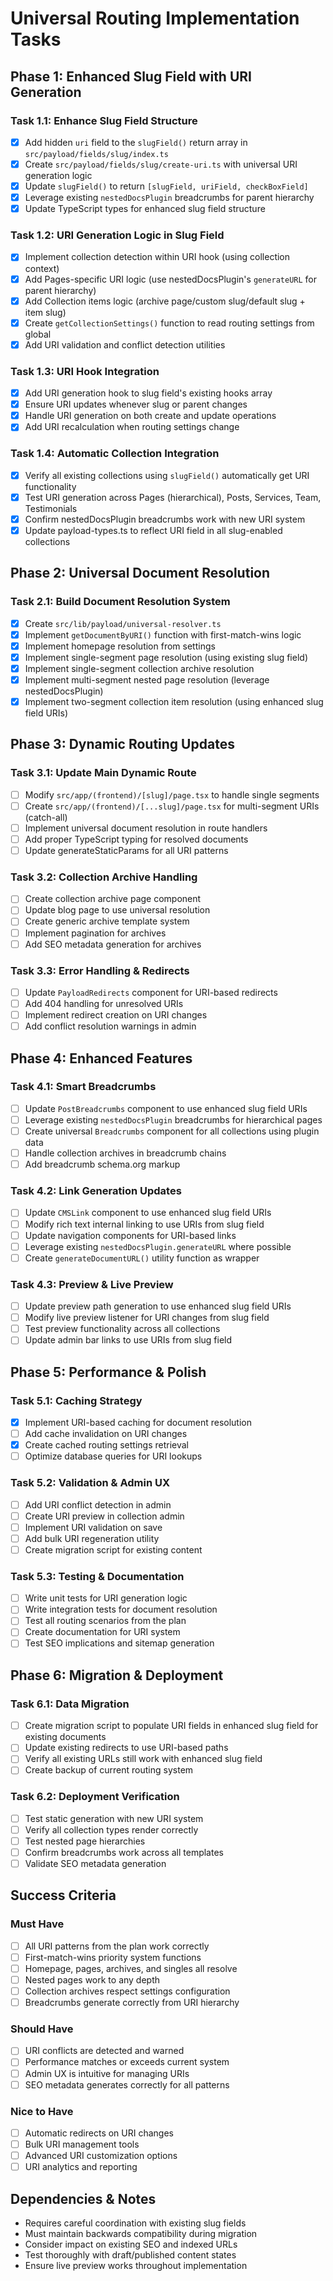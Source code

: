 # Universal Routing Implementation Tasks

## Phase 1: Enhanced Slug Field with URI Generation

### Task 1.1: Enhance Slug Field Structure

- [x] Add hidden `uri` field to the `slugField()` return array in `src/payload/fields/slug/index.ts`
- [x] Create `src/payload/fields/slug/create-uri.ts` with universal URI generation logic
- [x] Update `slugField()` to return `[slugField, uriField, checkBoxField]`
- [x] Leverage existing `nestedDocsPlugin` breadcrumbs for parent hierarchy
- [x] Update TypeScript types for enhanced slug field structure

### Task 1.2: URI Generation Logic in Slug Field

- [x] Implement collection detection within URI hook (using collection context)
- [x] Add Pages-specific URI logic (use nestedDocsPlugin's `generateURL` for parent hierarchy)
- [x] Add Collection items logic (archive page/custom slug/default slug + item slug)
- [x] Create `getCollectionSettings()` function to read routing settings from global
- [x] Add URI validation and conflict detection utilities

### Task 1.3: URI Hook Integration

- [x] Add URI generation hook to slug field's existing hooks array
- [x] Ensure URI updates whenever slug or parent changes
- [x] Handle URI generation on both create and update operations
- [x] Add URI recalculation when routing settings change

### Task 1.4: Automatic Collection Integration

- [x] Verify all existing collections using `slugField()` automatically get URI functionality
- [x] Test URI generation across Pages (hierarchical), Posts, Services, Team, Testimonials
- [x] Confirm nestedDocsPlugin breadcrumbs work with new URI system
- [x] Update payload-types.ts to reflect URI field in all slug-enabled collections

## Phase 2: Universal Document Resolution

### Task 2.1: Build Document Resolution System

- [x] Create `src/lib/payload/universal-resolver.ts`
- [x] Implement `getDocumentByURI()` function with first-match-wins logic
- [x] Implement homepage resolution from settings
- [x] Implement single-segment page resolution (using existing slug field)
- [x] Implement single-segment collection archive resolution
- [x] Implement multi-segment nested page resolution (leverage nestedDocsPlugin)
- [x] Implement two-segment collection item resolution (using enhanced slug field URIs)

## Phase 3: Dynamic Routing Updates

### Task 3.1: Update Main Dynamic Route

- [ ] Modify `src/app/(frontend)/[slug]/page.tsx` to handle single segments
- [ ] Create `src/app/(frontend)/[...slug]/page.tsx` for multi-segment URIs (catch-all)
- [ ] Implement universal document resolution in route handlers
- [ ] Add proper TypeScript typing for resolved documents
- [ ] Update generateStaticParams for all URI patterns

### Task 3.2: Collection Archive Handling

- [ ] Create collection archive page component
- [ ] Update blog page to use universal resolution
- [ ] Create generic archive template system
- [ ] Implement pagination for archives
- [ ] Add SEO metadata generation for archives

### Task 3.3: Error Handling & Redirects

- [ ] Update `PayloadRedirects` component for URI-based redirects
- [ ] Add 404 handling for unresolved URIs
- [ ] Implement redirect creation on URI changes
- [ ] Add conflict resolution warnings in admin

## Phase 4: Enhanced Features

### Task 4.1: Smart Breadcrumbs

- [ ] Update `PostBreadcrumbs` component to use enhanced slug field URIs
- [ ] Leverage existing `nestedDocsPlugin` breadcrumbs for hierarchical pages
- [ ] Create universal `Breadcrumbs` component for all collections using plugin data
- [ ] Handle collection archives in breadcrumb chains
- [ ] Add breadcrumb schema.org markup

### Task 4.2: Link Generation Updates

- [ ] Update `CMSLink` component to use enhanced slug field URIs
- [ ] Modify rich text internal linking to use URIs from slug field
- [ ] Update navigation components for URI-based links
- [ ] Leverage existing `nestedDocsPlugin.generateURL` where possible
- [ ] Create `generateDocumentURL()` utility function as wrapper

### Task 4.3: Preview & Live Preview

- [ ] Update preview path generation to use enhanced slug field URIs
- [ ] Modify live preview listener for URI changes from slug field
- [ ] Test preview functionality across all collections
- [ ] Update admin bar links to use URIs from slug field

## Phase 5: Performance & Polish

### Task 5.1: Caching Strategy

- [x] Implement URI-based caching for document resolution
- [ ] Add cache invalidation on URI changes
- [x] Create cached routing settings retrieval
- [ ] Optimize database queries for URI lookups

### Task 5.2: Validation & Admin UX

- [ ] Add URI conflict detection in admin
- [ ] Create URI preview in collection admin
- [ ] Implement URI validation on save
- [ ] Add bulk URI regeneration utility
- [ ] Create migration script for existing content

### Task 5.3: Testing & Documentation

- [ ] Write unit tests for URI generation logic
- [ ] Write integration tests for document resolution
- [ ] Test all routing scenarios from the plan
- [ ] Create documentation for URI system
- [ ] Test SEO implications and sitemap generation

## Phase 6: Migration & Deployment

### Task 6.1: Data Migration

- [ ] Create migration script to populate URI fields in enhanced slug field for existing documents
- [ ] Update existing redirects to use URI-based paths
- [ ] Verify all existing URLs still work with enhanced slug field
- [ ] Create backup of current routing system

### Task 6.2: Deployment Verification

- [ ] Test static generation with new URI system
- [ ] Verify all collection types render correctly
- [ ] Test nested page hierarchies
- [ ] Confirm breadcrumbs work across all templates
- [ ] Validate SEO metadata generation

## Success Criteria

### Must Have

- [ ] All URI patterns from the plan work correctly
- [ ] First-match-wins priority system functions
- [ ] Homepage, pages, archives, and singles all resolve
- [ ] Nested pages work to any depth
- [ ] Collection archives respect settings configuration
- [ ] Breadcrumbs generate correctly from URI hierarchy

### Should Have

- [ ] URI conflicts are detected and warned
- [ ] Performance matches or exceeds current system
- [ ] Admin UX is intuitive for managing URIs
- [ ] SEO metadata generates correctly for all patterns

### Nice to Have

- [ ] Automatic redirects on URI changes
- [ ] Bulk URI management tools
- [ ] Advanced URI customization options
- [ ] URI analytics and reporting

## Dependencies & Notes

- Requires careful coordination with existing slug fields
- Must maintain backwards compatibility during migration
- Consider impact on existing SEO and indexed URLs
- Test thoroughly with draft/published content states
- Ensure live preview works throughout implementation
